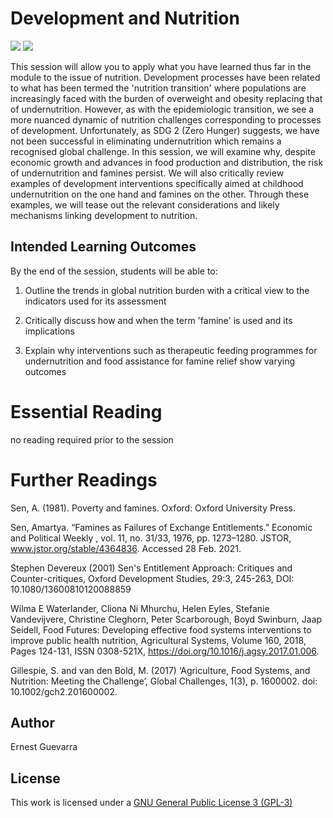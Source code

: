 # Development and Nutrition

<!-- badges: start -->
[![](https://img.shields.io/badge/version-v0.1.0.2021-orange)]()
[![](https://img.sheilds.io/badge/license-GPLv3-blue)](https://github.com/ernestguevarra/devNutrition/blob/master/LICENSE.md)
<!-- badges: end -->

This session will allow you to apply what you have learned thus far in the module to the issue of nutrition. Development processes have been related to what has been termed the 'nutrition transition' where populations are increasingly faced with the burden of overweight and obesity replacing that of undernutrition. However, as with the epidemiologic transition, we see a more nuanced dynamic of nutrition challenges corresponding to processes of development. Unfortunately, as SDG 2 (Zero Hunger) suggests, we have not been successful in eliminating undernutrition which remains a recognised global challenge. In this session, we will examine why, despite economic growth and advances in food production and distribution, the risk of undernutrition and famines persist. We will also critically review examples of development interventions specifically aimed at childhood undernutrition on the one hand and famines on the other. Through these examples, we will tease out the relevant considerations and likely mechanisms linking development to nutrition.

## Intended Learning Outcomes
By the end of the session, students will be able to:

1. Outline the trends in global nutrition burden with a critical view to the indicators used for its assessment

2. Critically discuss how and when the term 'famine' is used and its implications

3. Explain why interventions such as therapeutic feeding programmes for undernutrition and food assistance for famine relief show varying outcomes

# Essential Reading
no reading required prior to the session

# Further Readings
Sen, A. (1981). Poverty and famines. Oxford: Oxford University Press.

Sen, Amartya. “Famines as Failures of Exchange Entitlements.” Economic and Political Weekly , vol. 11, no. 31/33, 1976, pp. 1273–1280. JSTOR, www.jstor.org/stable/4364836. Accessed 28 Feb. 2021.

Stephen Devereux (2001) Sen's Entitlement Approach: Critiques and Counter-critiques, Oxford Development Studies, 29:3, 245-263, DOI: 10.1080/13600810120088859

Wilma E Waterlander, Cliona Ni Mhurchu, Helen Eyles, Stefanie Vandevijvere, Christine Cleghorn, Peter Scarborough, Boyd Swinburn, Jaap Seidell, 
Food Futures: Developing effective food systems interventions to improve public health nutrition, Agricultural Systems, Volume 160, 2018, Pages 124-131, ISSN 0308-521X, https://doi.org/10.1016/j.agsy.2017.01.006.

Gillespie, S. and van den Bold, M. (2017) ‘Agriculture, Food Systems, and Nutrition: Meeting the Challenge’, Global Challenges, 1(3), p. 1600002. doi: 10.1002/gch2.201600002.

## Author

Ernest Guevarra

## License

This work is licensed under a [GNU General Public License 3 (GPL-3)](https://github.com/ernestguevarra/devNutrition/blob/master/LICENSE.md)
